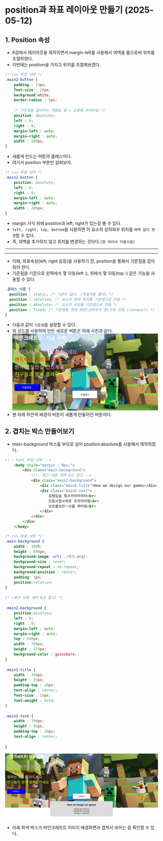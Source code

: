 # position과 좌표 레이아웃 만들기 (2025-05-12)
## 1. Position 속성
- 8강에서 레이아웃을 제작하면서 margin-left를 사용해서 여백을 줌으로써 위치를 조절하였다.
- 이번에는 position을 가지고 위치를 조절해보겠다.
```css
/* css 파일 내부 */
.main2-button {
    padding : 15px;
    font-size : 20px;
    background:white;
    border-radius : 5px;

    /* 기준점을 잡아주는 역할을 함 + 공중에 띄어버림 */
    position: absolute;
    left : 0;
    right : 0;
    margin-left : auto;
    margin-right : auto;
    width : 200px;
}
```
- 새롭게 만드는 버튼의 클래스이다.
- 여기서 position 부분만 살펴보자.
```css
/* css 파일 내부 */
.main2-button {
    position: absolute;
    left : 0;
    right : 0;
    margin-left : auto;
    margin-right : auto;
    width : 200px;
}
```
- margin 서식 위에 position과 left, right가 있는걸 볼 수 있다.
- `left, right, top, bottom`을 사용하면 이 요소의 상하좌우 위치를 `여백 없이 변경`할 수 있다.
- 즉, 여백을 추가하지 않고 위치를 변경하는 것이다.`(붕 띄어서 이동시킴)`
---
---
- 이때, 좌표속성(left, right 등등)을 사용하기 전, position을 통해서 기준점을 잡아줘야 한다.
- 기준점을 기준으로 왼쪽에서 몇 이동(left :), 위에서 몇 이동(top :) 같은 기능을 사용할 수 있다.
``` css
.클래스_이름 {
  position : static; /* 기준이 없다. (좌표적용 불가) */
  position : relative; /* 요소의 원래 위치를 기준점으로 만듬 */
  position : absolute; /* 요소의 부모를 기준점으로 만듬 */
  position : fixed; /* 기준점을 현재 화면(브라우저 창)으로 만듬 (viewport) */
}
```
- 다음과 같이 `기준점`을 설정할 수 있다.
- 위 코드를 사용하여 만든 새로운 버튼은 아래 사진과 같다.<Br>
![](./껄껄껄.png)<br>
- 맨 아래 하얀색 배경의 버튼이 새롭게 만들어진 버튼이다.

## 2. 겹치는 박스 만들어보기
- main-background 박스를 부모로 삼아 position:absolute를 사용해서 제작하였다.
``` html
<!-- html 파일 내부 -->
    <body style="margin : 0px;">
        <div class="main-background">
            <!-- 중간 내용 생략 8강 참고 -->
            <div class="main2-background">
                <div class="main2-title">How we design our games</div>
                <div class="main2-text">
                    로렘입숨 랄ㄹ라라라라라<br>
                    트랄ㄹ랄ㄹ레로 트라라라랄<br>
                    브르를브르ㅡ브를 파타핌<br>
                </div>
            </div> 
        </div>
    </body>
```
```css
/* css 파일 내부 */
.main-background {
    width : 100%;
    height : 600px;
    background-image: url(../마크.png);
    background-size : cover;
    background-repeat : no-repeat;
    background-position : center;
    padding: 1px;
    position:relative;
}

/* (중간 내용 생략 8강 참고) */

.main2-background {
    position:absolute;
    left : 0;
    right : 0;
    margin-left : auto;
    margin-right : auto;
    top : 530px;
    width : 700px;
    height : 170px;
    background-color : gainsboro;
}

.main2-title {
    width : 700px;
    height : 35px;
    padding-top : 20px;
    text-align : center;
    font-size : 25px;
    font-weight : bold;
}

.main2-text {
    width : 700px;
    height : 95px;
    padding-top : 20px;
    text-align : center;

}
```
![](./허허.png)
- 아래 회색 박스가 마인크래프트 이미지 배경화면과 겹쳐서 보이는 걸 확인할 수 있다.